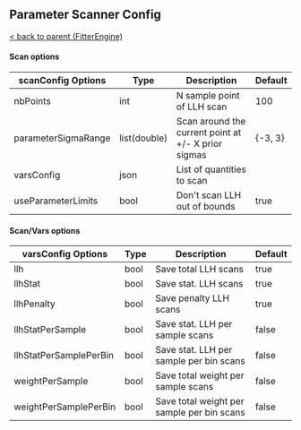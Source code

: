 ## Parameter Scanner Config

[< back to parent (FitterEngine)](FitterEngine.md)

#### Scan options

| scanConfig Options  | Type         | Description                                         | Default |
|---------------------|--------------|-----------------------------------------------------|---------|
| nbPoints            | int          | N sample point of LLH scan                          | 100     |
| parameterSigmaRange | list(double) | Scan around the current point at +/- X prior sigmas | {-3, 3} |
| varsConfig          | json         | List of quantities to scan                          |         |
| useParameterLimits  | bool         | Don't scan LLH out of bounds                        | true    |


#### Scan/Vars options

| varsConfig Options     | Type | Description                                | Default |
|------------------------|------|--------------------------------------------|---------|
| llh                    | bool | Save total LLH scans                       | true    |
| llhStat                | bool | Save stat. LLH scans                       | true    |
| llhPenalty             | bool | Save penalty LLH scans                     | true    |
| llhStatPerSample       | bool | Save stat. LLH per sample scans            | false   |
| llhStatPerSamplePerBin | bool | Save stat. LLH per sample per bin scans    | false   |
| weightPerSample        | bool | Save total weight per sample scans         | false   |
| weightPerSamplePerBin  | bool | Save total weight per sample per bin scans | false   |
